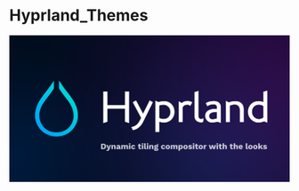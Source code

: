 # Hyprland_Themes

<p align="center">
  <img src="https://raw.githubusercontent.com/KillKillaV/hyprland_themes/main/pictures/hy.png" width="600" />
</p>

